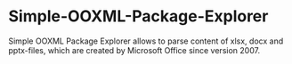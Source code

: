 # Simple-OOXML-Package-Explorer
Simple OOXML Package Explorer allows to parse content of xlsx, docx and pptx-files, which are created by Microsoft Office since version 2007.
